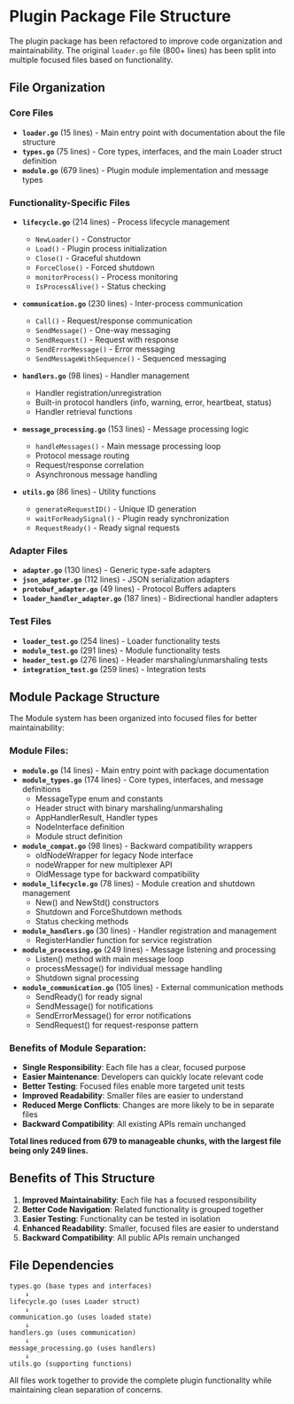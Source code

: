 # Plugin Package File Structure

The plugin package has been refactored to improve code organization and maintainability. The original `loader.go` file (800+ lines) has been split into multiple focused files based on functionality.

## File Organization

### Core Files

- **`loader.go`** (15 lines) - Main entry point with documentation about the file structure
- **`types.go`** (75 lines) - Core types, interfaces, and the main Loader struct definition
- **`module.go`** (679 lines) - Plugin module implementation and message types

### Functionality-Specific Files

- **`lifecycle.go`** (214 lines) - Process lifecycle management
  - `NewLoader()` - Constructor
  - `Load()` - Plugin process initialization
  - `Close()` - Graceful shutdown
  - `ForceClose()` - Forced shutdown
  - `monitorProcess()` - Process monitoring
  - `IsProcessAlive()` - Status checking

- **`communication.go`** (230 lines) - Inter-process communication
  - `Call()` - Request/response communication
  - `SendMessage()` - One-way messaging
  - `SendRequest()` - Request with response
  - `SendErrorMessage()` - Error messaging
  - `SendMessageWithSequence()` - Sequenced messaging

- **`handlers.go`** (98 lines) - Handler management
  - Handler registration/unregistration
  - Built-in protocol handlers (info, warning, error, heartbeat, status)
  - Handler retrieval functions

- **`message_processing.go`** (153 lines) - Message processing logic
  - `handleMessages()` - Main message processing loop
  - Protocol message routing
  - Request/response correlation
  - Asynchronous message handling

- **`utils.go`** (86 lines) - Utility functions
  - `generateRequestID()` - Unique ID generation
  - `waitForReadySignal()` - Plugin ready synchronization
  - `RequestReady()` - Ready signal requests

### Adapter Files

- **`adapter.go`** (130 lines) - Generic type-safe adapters
- **`json_adapter.go`** (112 lines) - JSON serialization adapters
- **`protobuf_adapter.go`** (49 lines) - Protocol Buffers adapters
- **`loader_handler_adapter.go`** (187 lines) - Bidirectional handler adapters

### Test Files

- **`loader_test.go`** (254 lines) - Loader functionality tests
- **`module_test.go`** (291 lines) - Module functionality tests
- **`header_test.go`** (276 lines) - Header marshaling/unmarshaling tests
- **`integration_test.go`** (259 lines) - Integration tests

## Module Package Structure

The Module system has been organized into focused files for better maintainability:

### Module Files:
- **`module.go`** (14 lines) - Main entry point with package documentation
- **`module_types.go`** (174 lines) - Core types, interfaces, and message definitions
  - MessageType enum and constants
  - Header struct with binary marshaling/unmarshaling
  - AppHandlerResult, Handler types
  - NodeInterface definition
  - Module struct definition
- **`module_compat.go`** (98 lines) - Backward compatibility wrappers
  - oldNodeWrapper for legacy Node interface
  - nodeWrapper for new multiplexer API
  - OldMessage type for backward compatibility
- **`module_lifecycle.go`** (78 lines) - Module creation and shutdown management
  - New() and NewStd() constructors
  - Shutdown and ForceShutdown methods
  - Status checking methods
- **`module_handlers.go`** (30 lines) - Handler registration and management
  - RegisterHandler function for service registration
- **`module_processing.go`** (249 lines) - Message listening and processing
  - Listen() method with main message loop
  - processMessage() for individual message handling
  - Shutdown signal processing
- **`module_communication.go`** (105 lines) - External communication methods
  - SendReady() for ready signal
  - SendMessage() for notifications
  - SendErrorMessage() for error notifications
  - SendRequest() for request-response pattern

### Benefits of Module Separation:
- **Single Responsibility**: Each file has a clear, focused purpose
- **Easier Maintenance**: Developers can quickly locate relevant code
- **Better Testing**: Focused files enable more targeted unit tests
- **Improved Readability**: Smaller files are easier to understand
- **Reduced Merge Conflicts**: Changes are more likely to be in separate files
- **Backward Compatibility**: All existing APIs remain unchanged

**Total lines reduced from 679 to manageable chunks, with the largest file being only 249 lines.**

## Benefits of This Structure

1. **Improved Maintainability**: Each file has a focused responsibility
2. **Better Code Navigation**: Related functionality is grouped together
3. **Easier Testing**: Functionality can be tested in isolation
4. **Enhanced Readability**: Smaller, focused files are easier to understand
5. **Backward Compatibility**: All public APIs remain unchanged

## File Dependencies

```
types.go (base types and interfaces)
    ↓
lifecycle.go (uses Loader struct)
    ↓
communication.go (uses loaded state)
    ↓
handlers.go (uses communication)
    ↓
message_processing.go (uses handlers)
    ↓
utils.go (supporting functions)
```

All files work together to provide the complete plugin functionality while maintaining clean separation of concerns.
